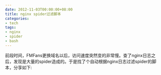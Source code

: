 ```yaml
---
date: 2012-11-03T00:00:00+08:00
title: nginx spider过滤脚本
categories:
- tech
tags:
- nginx
- spider
- bash
---
```

前段时间，FMFans更换域名以后，访问速度突然变的非常慢。查了nginx日志之后，发现是大量的spider造成的。于是找了个自动根据nginx日志过滤spider的脚本，分享如下:

<script src="https://gist.github.com/3943499.js?file=spider-killer.sh"></script>
